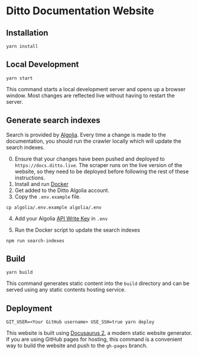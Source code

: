 # Ditto Documentation Website

## Installation

```console
yarn install
```

## Local Development

```console
yarn start
```

This command starts a local development server and opens up a browser window. Most changes are reflected live without having to restart the server.

## Generate search indexes

Search is provided by [Algolia](https://algolia.com/). Every time a change is made to the documentation, you should run the crawler locally which will update the search indexes.

0. Ensure that your changes have been pushed and deployed to `https://docs.ditto.live`. The scraper runs on the live version of the website, so they need to be deployed before following the rest of these instructions.
1. Install and run [Docker](https://docs.docker.com/get-docker/)
2. Get added to the Ditto Algolia account.
3. Copy the `.env.example` file.

```command
cp algolia/.env.example algolia/.env
```

4. Add your Algolia [API Write Key](https://www.algolia.com/account/api-keys/all?applicationId=F25GUUSPFJ) in `.env`

5. Run the Docker script to update the search indexes

```command
npm run search-indexes
```

## Build

```console
yarn build
```

This command generates static content into the `build` directory and can be served using any static contents hosting service.

## Deployment

```console
GIT_USER=<Your GitHub username> USE_SSH=true yarn deploy
```

This website is built using [Docusaurus 2](https://docusaurus.io/), a modern static website generator.
If you are using GitHub pages for hosting, this command is a convenient way to build the website and push to the `gh-pages` branch.
